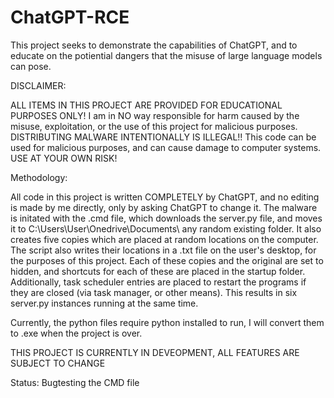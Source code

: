 # ChatGPT-RCE
This project seeks to demonstrate the capabilities of ChatGPT, and to educate on the potiential dangers that the misuse of large language models can pose. 

DISCLAIMER:

ALL ITEMS IN THIS PROJECT ARE PROVIDED FOR EDUCATIONAL PURPOSES ONLY! I am in NO way responsible for harm caused by the misuse, exploitation, or the use of this project for malicious purposes. 
DISTRIBUTING MALWARE INTENTIONALLY IS ILLEGAL!! This code can be used for malicious purposes, and can cause damage to computer systems. USE AT YOUR OWN RISK!


Methodology:

All code in this project is written COMPLETELY by ChatGPT, and no editing is made by me directly, only by asking ChatGPT to change it. The malware is initated with the .cmd file, which downloads the server.py file, and moves it to C:\Users\User\Onedrive\Documents\ any random existing folder. It also creates five copies which are placed at random locations on the computer. The script also writes their locations in a .txt file on the user's desktop, for the purposes of this project. Each of these copies and the original are set to hidden, and shortcuts for each of these are placed in the startup folder. Additionally, task scheduler entries are placed to restart the programs if they are closed (via task manager, or other means). This results in six server.py instances running at the same time.

Currently, the python files require python installed to run, I will convert them to .exe when the project is over. 

THIS PROJECT IS CURRENTLY IN DEVEOPMENT, ALL FEATURES ARE SUBJECT TO CHANGE

Status: Bugtesting the CMD file
